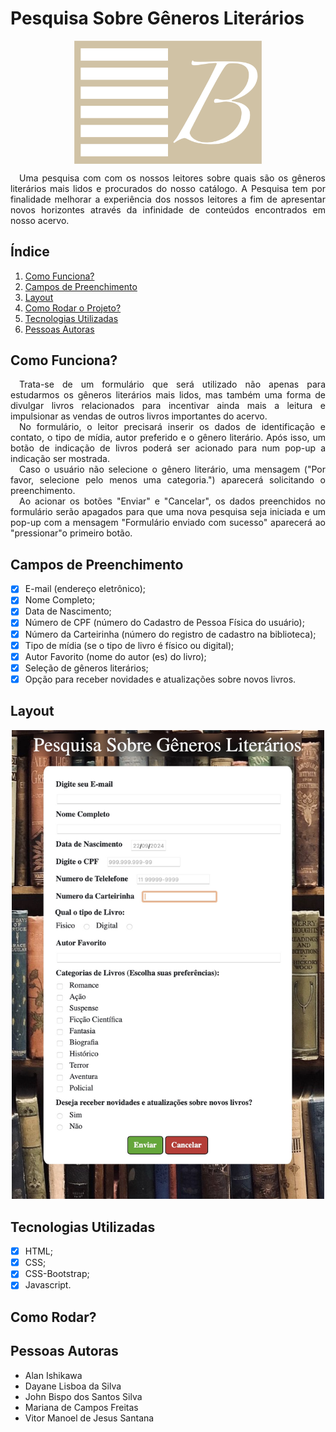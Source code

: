 # Pesquisa Sobre Gêneros Literários
<p align="center"><img src="/assets/images/bibliotecaLogo.png" alt="Logo da Biblioteca" width="300px" align="center"></p>

<p align="justify">&emsp;Uma pesquisa com com os nossos leitores sobre quais são os gêneros literários mais lidos e procurados do nosso catálogo.
A Pesquisa tem por finalidade melhorar a experiência dos nossos leitores a fim de apresentar novos horizontes através da infinidade de conteúdos encontrados em nosso acervo.</p>

## Índice
1. <a href="#como-funciona">Como Funciona?</a>
2. <a href="#campos-de-preenchimento">Campos de Preenchimento</a>
3. <a href="#layout">Layout</a>
4. <a href="#como-rodar">Como Rodar o Projeto?</a>
5. <a href="#tecnologias-utilizadas">Tecnologias Utilizadas</a>
6. <a href="#pessoas-autoras">Pessoas Autoras</a>

## Como Funciona?
<p align="justify">&emsp;Trata-se de um formulário que será utilizado não apenas para estudarmos os gêneros literários mais lidos, mas também uma forma de divulgar livros relacionados para incentivar ainda mais a leitura e impulsionar as vendas de outros livros importantes do acervo.<br>&emsp;No formulário, o leitor precisará inserir os dados de identificação e contato, o tipo de mídia, autor preferido e o gênero literário. Após isso, um botão de indicação de livros poderá ser acionado para num pop-up a indicação ser mostrada.<br>&emsp;Caso o usuário não selecione o gênero literário, uma mensagem ("Por favor, selecione pelo menos uma categoria.") aparecerá solicitando o preenchimento.<br>&emsp;Ao acionar os botões "Enviar" e "Cancelar", os dados preenchidos no formulário serão apagados para que uma nova pesquisa seja iniciada e um pop-up com a mensagem "Formulário enviado com sucesso" aparecerá ao "pressionar"o primeiro botão.</p>

## Campos de Preenchimento
- [x] E-mail (endereço eletrônico);
- [x] Nome Completo;
- [x] Data de Nascimento;
- [x] Número de CPF (número do Cadastro de Pessoa Física do usuário);
- [x] Número da Carteirinha (número do registro de cadastro na biblioteca);
- [x] Tipo de mídia (se o tipo de livro é físico ou digital);
- [x] Autor Favorito (nome do autor (es) do livro);
- [x] Seleção de gêneros literários;
- [x] Opção para receber novidades e atualizações sobre novos livros.

## Layout
<p align="center"><img src="/assets/images/layout.jpeg" alt="Layout do Formulário" width="500px"></p>

## Tecnologias Utilizadas
- [x] HTML;
- [x] CSS;
- [x] CSS-Bootstrap;
- [x] Javascript.

## Como Rodar?


## Pessoas Autoras
- Alan Ishikawa
- Dayane Lisboa da Silva
- John Bispo dos Santos Silva
- Mariana de Campos Freitas
- Vitor Manoel de Jesus Santana